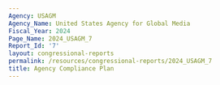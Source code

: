 ```yaml
---
Agency: USAGM
Agency_Name: United States Agency for Global Media
Fiscal_Year: 2024
Page_Name: 2024_USAGM_7
Report_Id: '7'
layout: congressional-reports
permalink: /resources/congressional-reports/2024_USAGM_7
title: Agency Compliance Plan
---
```

